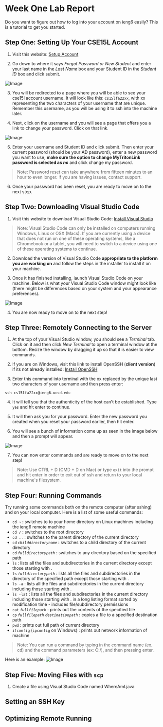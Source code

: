 # Week One Lab Report

Do you want to figure out how to log into your account on ieng6 easily? This is a tutorial to get you started.

## Step One: Setting Up Your CSE15L Account
1. Visit this website: [Setup Account](https://sdacs.ucsd.edu/~icc/index.php)

2. Go down to where it says *Forgot Password or New Student* and enter your last name in the *Last Name* box and your Student ID in the *Student ID* box and click submit.

![Image](https://daphysikist.github.io/cse15l-lab-reports/week-1-lab/accessingreset.jpg)

3. You will be redirected to a page where you will be able to see your cse15l account username. It will look like this: `cs15lfa22xx`, with xx representing the two characters of your username that are unique. Remember this username, as you will be using it to ssh into the machine later.

4. Next, click on the username and you will see a page that offers you a link to change your password. Click on that link.

![Image](https://daphysikist.github.io/cse15l-lab-reports/week-1-lab/resetpassword.jpg)

5. Enter your username and Student ID and click submit. Then enter your current password (should be your AD password), enter a new password you want to use, **make sure the option to change MyTritonLink password is selected as *no*** and click change my password.

> Note: Password reset can take anywhere from fifteen minutes to an hour to even longer. If you are having issues, contact support.

6. Once your password has been reset, you are ready to move on to the next step.


## Step Two: Downloading Visual Studio Code
1. Visit this website to download Visual Studio Code: [Install Visual Studio](https://code.visualstudio.com/)

>Note: Visual Studio Code can only be installed on computers running Windows, Linux or OSX (Macs). If you are currently using a device that does not run on one of these operating systems, like a Chromebook or a tablet, you will need to switch to a device using one of these operating systems to continue.

2. Download the version of Visual Studio Code **appropriate to the platform you are working on** and follow the steps in the installer to install it on your machine.

3. Once it has finished installing, launch Visual Studio Code on your machine. Below is what your Visual Studio Code window might look like (there might be differences based on your system and your appearance preferences).

![Image](https://daphysikist.github.io/cse15l-lab-reports/week-1-lab/vscodeopen.jpg)

4. You are now ready to move on to the next step!


## Step Three: Remotely Connecting to the Server
1. At the top of your Visual Studio window, you should see a *Terminal* tab. Click on it and then click *New Terminal* to open a terminal window at the bottom. Resize the window by dragging it up so that it is easier to view commands.

2. If you are on Windows, visit this link to install OpenSSH (**client version**) if its not already installed: [Install OpenSSH](https://docs.microsoft.com/en-us/windows-server/administration/openssh/openssh_install_firstuse)

3. Enter this command into terminal with the xx replaced by the unique last two characters of your username and then press enter:
```
ssh cs15lfa22xx@ieng6.ucsd.edu
```

4. It will tell you that the authenticity of the host can't be established. Type `yes` and hit enter to continue.

5. It will then ask you for your password. Enter the new password you created when you reset your password earlier, then hit enter.

6. You will see a bunch of information come up as seen in the image below and then a prompt will appear.

![Image](https://daphysikist.github.io/cse15l-lab-reports/week-1-lab/sshsuccess.jpg)

7. You can now enter commands and are ready to move on to the next step!

> Note: Use CTRL + D (CMD + D on Mac) or type `exit` into the prompt and hit enter in order to exit out of ssh and return to your local machine's filesystem.


## Step Four: Running Commands
Try running some commands both on the remote computer (after sshing) and on your local computer. Here is a list of some useful commands:

* `cd ~` : switches to to your home directory on Linux machines including the ieng6 remote machine
* `cd /` : switches to the root directory
* `cd ..` : switches to the parent directory of the current directory
* `cd` *``childdirectoryname``* : switches to a child directory of the current directory
* `cd` *``fulldirectorypath``* : switches to any directory based on the specified path
* `ls` : lists all the files and subdirectories in the current directory except those starting with .
* `ls` *``fulldirectorypath``* : lists all the files and subdirectories in the directory of the specified path except those starting with .
* `ls -a` : lists all the files and subdirectories in the current directory including those starting with .
* `ls -lat` : lists all the files and subdirectories in the current directory including those starting with . in a long listing format sorted by modification time - includes file/subdirectory permissions
* `cat` *``fullfilepath``* : prints out the contents of the specified file
* `cp` *``fullfilepath``* *``destinationpath``* : copies a file to a specified destination path
* `pwd` : prints out full path of current directory
* `ifconfig` (`ipconfig` on Windows) : prints out network information of machine

> Note: You can run a command by typing in the command name (ex. cd) and the command parameters (ex: C:/), and then pressing enter.

Here is an example:
![Image](https://daphysikist.github.io/cse15l-lab-reports/week-1-lab/commands.jpg)


## Step Five: Moving Files with `scp`
1. Create a file using Visual Studio Code named WhereAmI.java


## Setting an SSH Key


## Optimizing Remote Running